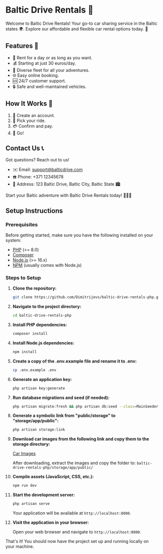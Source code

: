 # Baltic Drive Rentals 🚗

Welcome to Baltic Drive Rentals! Your go-to car sharing service in the Baltic states 🌍. Explore our affordable and flexible car rental options today. 🚀

## Features 🌟
- 📅 Rent for a day or as long as you want.
- 💰 Starting at just 30 euros/day.
- 🚙 Diverse fleet for all your adventures.
- 🌐 Easy online booking.
- 🆘 24/7 customer support.
- 🔒 Safe and well-maintained vehicles.

## How It Works 🚀
1. 📝 Create an account.
2. 🚗 Pick your ride.
3. 💳 Confirm and pay.
4. 🏁 Go!

## Contact Us 📞
Got questions? Reach out to us!
- ✉️ Email: [support@balticdrive.com](mailto:support@balticdrive.com)
- ☎️ Phone: +371 12345678
- 📍 Address: 123 Baltic Drive, Baltic City, Baltic State 🏙️

Start your Baltic adventure with Baltic Drive Rentals today! 🌟🚗💨


## Setup Instructions

### Prerequisites

Before getting started, make sure you have the following installed on your system:

- [PHP](https://www.php.net/) (>= 8.0)
- [Composer](https://getcomposer.org/)
- [Node.js](https://nodejs.org/) (>= 16.x)
- [NPM](https://www.npmjs.com/) (usually comes with Node.js)

### Steps to Setup

1. **Clone the repository:**

    ```bash
    git clone https://github.com/Dimitrijevs/baltic-drive-rentals-php.git
    ```

2. **Navigate to the project directory:**

    ```bash
    cd baltic-drive-rentals-php
    ```

3. **Install PHP dependencies:**

    ```bash
    composer install
    ```

4. **Install Node.js dependencies:**

    ```bash
    npm install
    ```

5. **Create a copy of the .env.example file and rename it to .env:**

    ```bash
    cp .env.example .env
    ```

6. **Generate an application key:**

    ```bash
    php artisan key:generate
    ```

7. **Run database migrations and seed (if needed):**

    ```bash
    php artisan migrate:fresh && php artisan db:seed --class=MainSeeder
    ```

8. **Generate a symbolic link from "public/storage" to "storage/app/public":**

    ```bash
    php artisan storage:link
    ```

9. **Download car images from the following link and copy them to the storage directory:**

    [Car Images](https://drive.google.com/drive/folders/1pshFUYUZQtL1rWHarsRaohzd6HTDpq_1?usp=sharing)

    After downloading, extract the images and copy the folder to: `baltic-drive-rentals-php/storage/app/public/`

10. **Compile assets (JavaScript, CSS, etc.):**

    ```bash
    npm run dev
    ```

11. **Start the development server:**

    ```bash
    php artisan serve
    ```

    Your application will be available at `http://localhost:8000`.

12. **Visit the application in your browser:**

    Open your web browser and navigate to `http://localhost:8000`.

That's it! You should now have the project set up and running locally on your machine.
